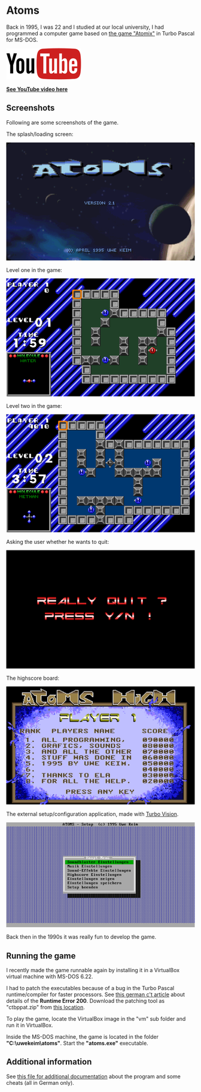 # Atoms

Back in 1995, I was 22 and I studied at our local university, I had programmed a computer game based on [the game "Atomix"](https://en.wikipedia.org/wiki/Atomix_(video_game)) in Turbo Pascal for MS-DOS. 

[![Foo](images/youtube.png)](https://youtu.be/gdbhJfQu5CE)

**[See YouTube video here](https://youtu.be/gdbhJfQu5CE)**

## Screenshots

Following are some screenshots of the game.

The splash/loading screen:

![Image](images/atoms-screenshot-2.png)

Level one in the game:

![Image](images/atoms-screenshot-5.png)

Level two in the game:

![Image](images/atoms-screenshot-6.png)

Asking the user whether he wants to quit:

![Image](images/atoms-screenshot-3.png)

The highscore board:

![Image](images/atoms-screenshot-4.png)

The external setup/configuration application, made with [Turbo Vision](https://en.wikipedia.org/wiki/Turbo_Vision).

![Image](images/atoms-screenshot-1.png)

Back then in the 1990s it was really fun to develop the game.

## Running the game

I recently made the game runnable again by installing it in a VirtualBox virtual machine with MS-DOS 6.22. 

I had to patch the executables because of a bug in the Turbo Pascal runtime/compiler for faster processors. See [this german c't article](https://www.heise.de/ct/hotline/Nicht-schon-wieder-Runtime-Error-200-307662.html) about details of the **Runtime Error 200**. Download the patching tool as "ctbppat.zip" from [this location](https://www.heise.de/ct/artikel/c-t-Systeminfo-2859100.html).

To play the game, locate the VirtualBox image in the "vm" sub folder and run it in VirtualBox.

Inside the MS-DOS machine, the game is located in the folder **"C:\uwekeim\atoms"**. Start the **"atoms.exe"** executable.

## Additional information

See [this file for additional documentation](sources/ATOMIX.DOC) about the program and some cheats (all in German only).
